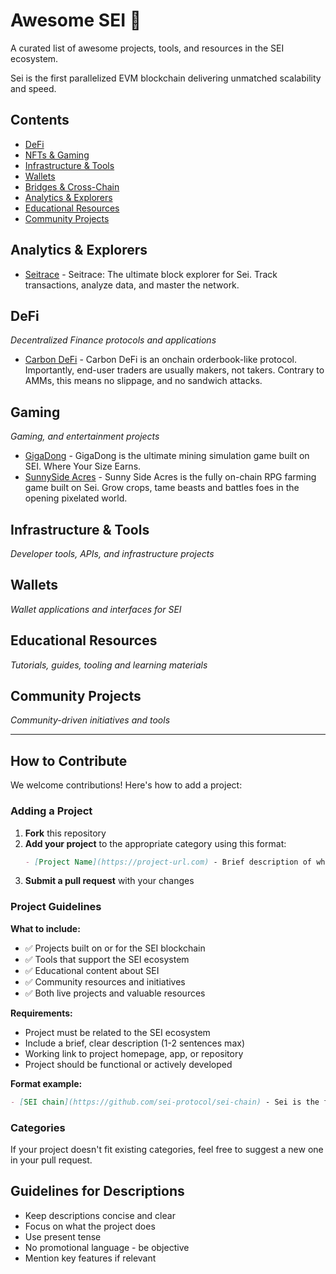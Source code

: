 # Awesome SEI 🚀

A curated list of awesome projects, tools, and resources in the SEI ecosystem.

Sei is the first parallelized EVM blockchain delivering unmatched scalability and speed.

## Contents

- [DeFi](#defi)
- [NFTs & Gaming](#nfts--gaming)
- [Infrastructure & Tools](#infrastructure--tools)
- [Wallets](#wallets)
- [Bridges & Cross-Chain](#bridges--cross-chain)
- [Analytics & Explorers](#analytics--explorers)
- [Educational Resources](#educational-resources)
- [Community Projects](#community-projects)

## Analytics & Explorers

- [Seitrace](https://seitrace.com) - Seitrace: The ultimate block explorer for Sei. Track transactions, analyze data, and master the network.

## DeFi

*Decentralized Finance protocols and applications*

- [Carbon DeFi](https://www.carbondefi.xyz) - Carbon DeFi is an onchain orderbook-like protocol. Importantly, end-user traders are usually makers, not takers. Contrary to AMMs, this means no slippage, and no sandwich attacks.

## Gaming

*Gaming, and entertainment projects*

- [GigaDong](https://gigadong.com) - GigaDong is the ultimate mining simulation game built on SEI. Where Your Size Earns.
- [SunnySide Acres](https://game.thesunnyside.cc/) - Sunny Side Acres is the fully on-chain RPG farming game built on Sei. Grow crops, tame beasts and battles foes in the opening pixelated world.

## Infrastructure & Tools

*Developer tools, APIs, and infrastructure projects*

<!-- Add projects here -->

## Wallets

*Wallet applications and interfaces for SEI*

<!-- Add projects here -->

## Educational Resources

*Tutorials, guides, tooling and learning materials*

<!-- Add projects here -->

## Community Projects

*Community-driven initiatives and tools*

<!-- Add projects here -->

---

## How to Contribute

We welcome contributions! Here's how to add a project:

### Adding a Project

1. **Fork** this repository
2. **Add your project** to the appropriate category using this format:
   ```markdown
   - [Project Name](https://project-url.com) - Brief description of what the project does.
   ```
3. **Submit a pull request** with your changes

### Project Guidelines

**What to include:**
- ✅ Projects built on or for the SEI blockchain
- ✅ Tools that support the SEI ecosystem
- ✅ Educational content about SEI
- ✅ Community resources and initiatives
- ✅ Both live projects and valuable resources

**Requirements:**
- Project must be related to the SEI ecosystem
- Include a brief, clear description (1-2 sentences max)
- Working link to project homepage, app, or repository
- Project should be functional or actively developed

**Format example:**
```markdown
- [SEI chain](https://github.com/sei-protocol/sei-chain) - Sei is the first parallelized EVM blockchain delivering unmatched scalability and speed.
```

### Categories

If your project doesn't fit existing categories, feel free to suggest a new one in your pull request.

## Guidelines for Descriptions

- Keep descriptions concise and clear
- Focus on what the project does
- Use present tense
- No promotional language - be objective
- Mention key features if relevant
